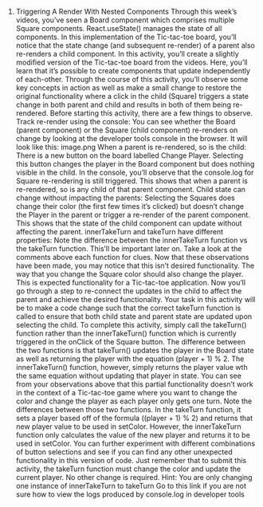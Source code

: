 1. Triggering A Render With Nested Components
Through this week’s videos, you’ve seen a Board component which comprises multiple Square components. React.useState() manages the state of all components. In this implementation of the Tic-tac-toe board, you’ll notice that the state change (and subsequent re-render) of a parent also re-renders a child component.
In this activity, you’ll create a slightly modified version of the Tic-tac-toe board from the videos. Here, you’ll learn that it’s possible to create components that update independently of each-other.
Through the course of this activity, you’ll observe some key concepts in action as well as make a small change to restore the original functionality where a click in the child (Square) triggers a state change in both parent and child and results in both of them being re-rendered.
Before starting this activity, there are a few things to observe.
Track re-render using the console: You can see whether the Board (parent component) or the Square (child component) re-renders on change by looking at the developer tools console in the browser. It will look like this:
image.png
When a parent is re-rendered, so is the child: There is a new button on the board labelled Change Player. Selecting this button changes the player in the Board component but does nothing visible in the child. In the console, you’ll observe that the console.log for Square re-rendering is still triggered. This shows that when a parent is re-rendered, so is any child of that parent component.
Child state can change without impacting the parents: Selecting the Squares does change their color (the first few times it’s clicked) but doesn’t change the Player in the parent or trigger a re-render of the parent component. This shows that the state of the child component can update without affecting the parent.
innerTakeTurn and takeTurn have different properties: Note the difference between the innerTakeTurn function vs the takeTurn function. This’ll be important later on. Take a look at the comments above each function for clues.
Now that these observations have been made, you may notice that this isn’t desired functionality. The way that you change the Square color should also change the player. This is expected functionality for a Tic-tac-toe application. Now you’ll go through a step to re-connect the updates in the child to affect the parent and achieve the desired functionality.
Your task in this activity will be to make a code change such that the correct takeTurn function is called to ensure that both child state and parent state are updated upon selecting the child.
To complete this activity, simply call the takeTurn() function rather than the innerTakeTurn() function which is currently triggered in the onClick of the Square button. The difference between the two functions is that takeTurn() updates the player in the Board state as well as returning the player with the equation (player + 1) % 2. The innerTakeTurn() function, however, simply returns the player value wth the same equation without updating that player in state. You can see from your observations above that this partial functionality doesn’t work in the context of a Tic-tac-toe game where you want to change the color and change the player as each player only gets one turn.
Note the differences between those two functions.
In the takeTurn function, it sets a player based off of the formula ((player + 1) % 2) and returns that new player value to be used in setColor. However, the innerTakeTurn function only calculates the value of the new player and returns it to be used in setColor.
You can further experiment with different combinations of button selections and see if you can find any other unexpected functionality in this version of code. Just remember that to submit this activity, the takeTurn function must change the color and update the current player. No other change is required.
Hint:
You are only changing one instance of innerTakeTurn to takeTurn
Go to this link if you are not sure how to view the logs produced by console.log in developer tools